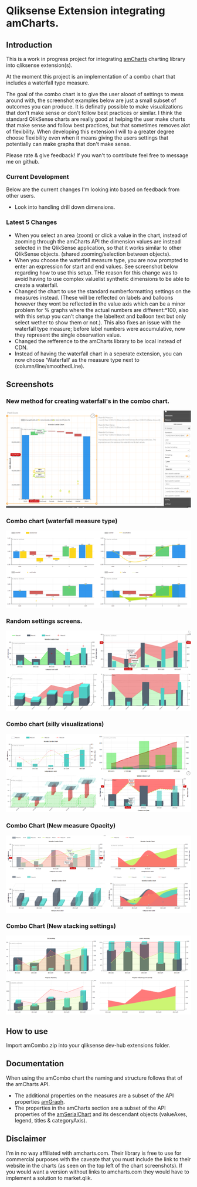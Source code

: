 # Qliksense Extension integrating amCharts.

## Introduction
This is a work in progress project for integrating [amCharts](https://www.amcharts.com/) charting library into qliksense extension(s).

At the moment this project is an implementation of a combo chart that includes a waterfall type measure.

The goal of the combo chart is to give the user alooot of settings to mess around with, the screenshot examples below are just a small subset of outcomes you can produce. It is definatly possible to make visualizations that don't make sense or don't follow best practices or similar. I think the standard QlikSense charts are really good at helping the user make charts that make sense and follow best practices, but that sometimes removes alot of flexibility. When developing this extension I will to a greater degree choose flexibility even when it means giving the users settings that potentially can make graphs that don't make sense.

Please rate & give feedback! If you wan't to contribute feel free to message me on github.

### Current Development
Below are the current changes I'm looking into based on feedback from other users.
* Look into handling drill down dimensions.

### Latest 5 Changes
* When you select an area (zoom) or click a value in the chart, instead of zooming through the amCharts API the dimension values are instead selected in the QlikSense application, so that it works similar to other QlikSense objects. (shared zooming/selection between objects).
* When you choose the waterfall measure type, you are now prompted to enter an expression for start and end values. See screenshot below regarding how to use this setup. THe reason for this change was to avoid having to use complex valuelist synthetic dimensions to be able to create a waterfall.
* Changed the chart to use the standard numberformatting settings on the measures instead. (These will be reflected on labels and balloons however they wont be reflected in the value axis which can be a minor problem for % graphs where the actual numbers are different:*100, also with this setup you can't change the labeltext and balloon text but only select wether to show them or not.). This also fixes an issue with the waterfall type measure; before label numbers were accumulative, now they represent the single observation value.
* Changed the refference to the amCharts library to be local instead of CDN.
* Instead of having the waterfall chart in a seperate extension, you can now choose 'Waterfall' as the measure type next to (column/line/smoothedLine).

## Screenshots
### New method for creating waterfall's in the combo chart.
![New waterfall method](comboPictures/comboNewWaterfall.PNG)
### Combo chart (waterfall measure type)
![Waterfall Chart Screens](comboPictures/comboFall.PNG)
### Random settings screens.
![Combo Chart Screens](comboPictures/comboRandom.PNG)
### Combo chart (silly visualizations)
![Really stupid combo charts](comboPictures/sillyGraphs.PNG)
### Combo Chart (New measure Opacity)
![Combo Chart Opacity](comboPictures/areaOpacity.PNG)
### Combo Chart (New stacking settings)
![Combo Chart Opacity](comboPictures/stacking.PNG)

## How to use
Import amCombo.zip into your qliksense dev-hub extensions folder.

## Documentation
When using the amCombo chart the naming and structure follows that of the amCharts API.
* The additional properties on the measures are a subset of the API properties [amGraph](https://docs.amcharts.com/3/javascriptcharts/AmGraph).
* The properties in the amCharts section are a subset of the API properties of the [amSerialChart](https://docs.amcharts.com/3/javascriptcharts/AmSerialChart) and its descendant objects (valueAxes, legend, titles & categoryAxis).

## Disclaimer
I'm in no way affiliated with amcharts.com. Their library is free to use for commercial purposes with the caveate that you must include the link to their website in the charts (as seen on the top left of the chart screenshots). If you would want a version without links to amcharts.com they would have to implement a solution to market.qlik.